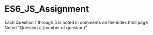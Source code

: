# ES6_JS_Assignment

<p> Each Question 1 through 5 is noted in comments on the index.html page <br> Noted "Question # (number of question)" </p>

